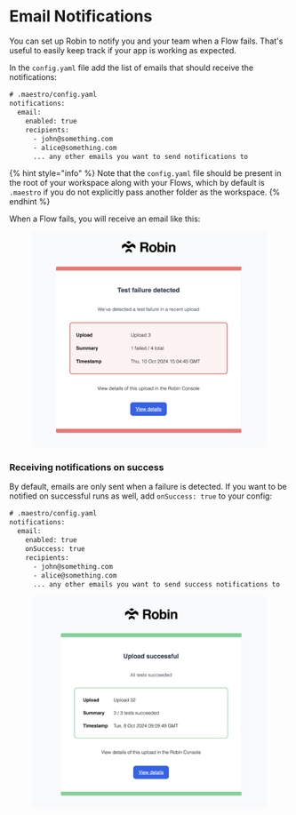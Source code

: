 # Email Notifications

You can set up Robin to notify you and your team when a Flow fails. That's useful to easily keep track if your app is working as expected.&#x20;

In the `config.yaml` file add the list of emails that should receive the notifications:

```
# .maestro/config.yaml
notifications:
  email:
    enabled: true
    recipients:
      - john@something.com
      - alice@something.com
      ... any other emails you want to send notifications to
```

{% hint style="info" %}
Note that the `config.yaml` file should be present in the root of your workspace along with your Flows, which by default is `.maestro` if you do not explicitly pass another folder as the workspace.
{% endhint %}

When a Flow fails, you will receive an email like this:

<figure><img src="../../.gitbook/assets/image (3).png" alt=""><figcaption></figcaption></figure>

### Receiving notifications on success

By default, emails are only sent when a failure is detected. If you want to be notified on successful runs as well, add `onSuccess: true` to your config:

```
# .maestro/config.yaml
notifications:
  email:
    enabled: true
    onSuccess: true
    recipients:
      - john@something.com
      - alice@something.com
      ... any other emails you want to send success notifications to
```

<figure><img src="../../.gitbook/assets/image (4).png" alt=""><figcaption></figcaption></figure>
